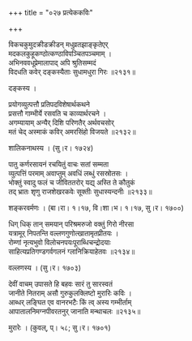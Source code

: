 +++
title = "०२७ प्रत्येककविः"

+++


विकचकुमुदक्रीडक्रीडन् मधुव्रतझाङ्कृतेएर्  
मदकलकुहूकण्ठोत्कण्ठाविपञ्चितपञ्चमाम् ।  
अभिनववधूप्रेमालापाद् अपि श्रुतिसम्मदं  
विदधति कवेर् दङ्कस्यैताः सुधामधुरा गिरः ॥२१३१॥  


दङ्कस्य ।  


प्रयोगव्युत्पत्तौ प्रतिपदविशेषार्थकथने  
प्रसत्तौ गाम्भीर्ये रसवति च काव्यार्थरचने ।  
अगम्यायाम् अन्यैर् दिशि परिणतैर् अर्थवचसोर्  
मतं चेद् अस्माकं कविर् अमरसिंहो विजयते ॥२१३२॥  


शालिकनाथस्य । (सु।र। १७२४)  


पातु कर्णरसायनं रचयितुं वाचः सतां सम्मता  
व्युत्पत्तिं परमाम् अवाप्तुम् अवधिं लब्धुं रसस्रोतसः ।  
भोक्तुं स्वादु फलं च जीविततरोर् यद्य् अस्ति ते कौतुकं  
तद् भ्रातः शृणु राजशेखरकवेः सूक्तीः सुधास्यन्दनीः ॥२१३३॥  


शङ्करवर्मणः । (बा।रा। १।१७, वि।शा।भ। १।१७, सु।र। १७००)  


धिग् धिक् तान् समयान् परिश्रमरुजो वक्तुं गिरो नीरसा  
यत्रामूर् निपतन्ति वल्लणगुणोत्खातामृतप्रीतयः ।  
रोम्णां नृत्यभुवो विलोचनपयःपूराब्धिचन्द्रोदयाः  
साहित्यप्रतिगण्डगर्वगलनं ग्लानिक्रियाहेतवः ॥२१३४॥  


वल्लणस्य । (सु।र। १७०३)  


देवीं वाचम् उपासते हि बहवः सारं तु सारस्वतं  
जानीते नितराम् असौ गुरुकुलक्लिष्टो मुरारिः कविः ।  
आब्धर् लङ्घित एव वानरभटैः किं त्व् अस्य गम्भीर्ताम्  
आपातालनिमग्नपीवरतनुर् जानाति मन्थाचलः ॥२१३५॥  


मुरारेः । (कुवल्, प्। ५८; सु।र। १७०१)  


